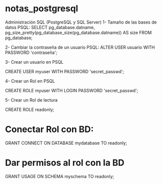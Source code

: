 # notas_postgresql

Administración SQL (PostgreSQL y SQL Server)
1-	Tamaño de las bases de datos PSQL:
SELECT
pg_database.datname,
pg_size_pretty(pg_database_size(pg_database.datname)) AS size
FROM pg_database;

2-	Cambiar la contraseña de un usuario PSQL:
ALTER USER usuario WITH PASSWORD 'contraseña';

3- Crear un usuario en PSQL

CREATE USER myuser WITH PASSWORD 'secret_passwd';

4- Crear un Rol en PSQL

CREATE ROLE myuser WITH LOGIN PASSWORD 'secret_passwd';

5-  Crear un Rol de lectura

CREATE ROLE readonly;

# Conectar Rol con BD:

GRANT CONNECT ON DATABASE mydatabase TO readonly;
# Dar permisos al rol con la BD
GRANT USAGE ON SCHEMA myschema TO readonly;

